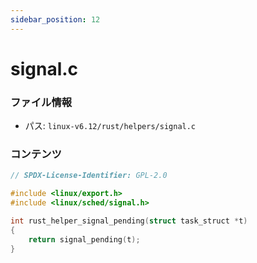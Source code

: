 ```yaml
---
sidebar_position: 12
---
```

# signal.c

### ファイル情報

- パス: `linux-v6.12/rust/helpers/signal.c`

### コンテンツ

```c
// SPDX-License-Identifier: GPL-2.0

#include <linux/export.h>
#include <linux/sched/signal.h>

int rust_helper_signal_pending(struct task_struct *t)
{
	return signal_pending(t);
}

```
